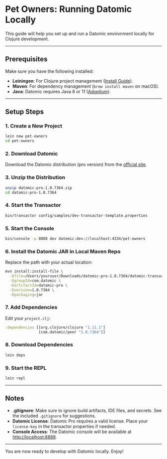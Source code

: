 # Pet Owners: Running Datomic Locally

This guide will help you set up and run a Datomic environment locally for Clojure development.

---

## Prerequisites

Make sure you have the following installed:

- **Leiningen**: For Clojure project management ([Install Guide](https://leiningen.org/)).
- **Maven**: For dependency management (`brew install maven` on macOS).
- **Java**: Datomic requires Java 8 or 11 ([Adoptium](https://adoptium.net/)).

---

## Setup Steps

### 1. Create a New Project

```sh
lein new pet-owners
cd pet-owners
```

### 2. Download Datomic

Download the Datomic distribution (pro version) from the [official site](https://my.datomic.com/downloads/pro).

### 3. Unzip the Distribution

```sh
unzip datomic-pro-1.0.7364.zip
cd datomic-pro-1.0.7364
```

### 4. Start the Transactor

```sh
bin/transactor config/samples/dev-transactor-template.properties
```

### 5. Start the Console

```sh
bin/console -p 8888 dev datomic:dev://localhost:4334/pet-owners
```

### 6. Install the Datomic JAR in Local Maven Repo

Replace the path with your actual location:

```sh
mvn install:install-file \
  -Dfile=/Users/youruser/Downloads/datomic-pro-1.0.7364/datomic-transactor-pro-1.0.7364.jar \
  -DgroupId=com.datomic \
  -DartifactId=datomic-pro \
  -Dversion=1.0.7364 \
  -Dpackaging=jar
```

### 7. Add Dependencies

Edit your `project.clj`:

```clojure
:dependencies [[org.clojure/clojure "1.11.1"]
               [com.datomic/peer "1.0.7364"]]
```

### 8. Download Dependencies

```sh
lein deps
```

### 9. Start the REPL

```sh
lein repl
```

---

## Notes

- **.gitignore**: Make sure to ignore build artifacts, IDE files, and secrets. See the included `.gitignore` for suggestions.
- **Datomic License**: Datomic Pro requires a valid license. Place your `license-key` in the transactor properties if needed.
- **Console Access**: The Datomic console will be available at [http://localhost:8888](http://localhost:8888).

---

You are now ready to develop with Datomic locally. Enjoy!